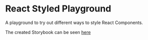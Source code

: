 # React Styled Playground

A playground to try out different ways to style React Components.

The created Storybook can be seen [here](https://chdeinert.github.io/react-styled-playground/)
